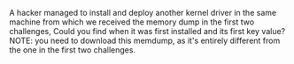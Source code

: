 A hacker managed to install and deploy another kernel driver in the same machine from which we received the memory dump in the first two challenges, Could you find when it was first installed and its first key value? NOTE: you need to download this memdump, as it's entirely different from the one in the first two challenges.
